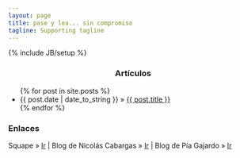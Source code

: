 ```yaml
---
layout: page
title: pase y lea... sin compromiso
tagline: Supporting tagline
---
```

{% include JB/setup %}

<!-- <p>{{ post.content | strip_html | truncatewords: 30 }}...</p> -->
<!-- <hr> -->

<h3 style="text-align: center;">Artículos</h3>
<ul class="posts">
  {% for post in site.posts %}
    <li>
      <span>{{ post.date | date_to_string }}</span> &raquo; <a href="{{ BASE_PATH }}{{ post.url }}">{{ post.title }}</a>
    </li>
  {% endfor %}
</ul>

<div class="links">
  <h3>Enlaces</h3>
  <span>Squape</span> &raquo; <a href="http://www.squape.com/">Ir</a> | <span>Blog de Nicolás Cabargas</span> &raquo; <a href="http://www.cabargas.cl/">Ir</a> | <span>Blog de Pía Gajardo</span> &raquo; <a href="http://haycachao.wordpress.com/">Ir</a>
</ul>